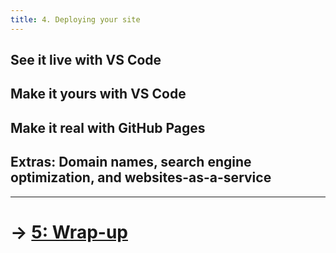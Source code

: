 ```yaml
---
title: 4. Deploying your site
---
```


## See it live with VS Code



## Make it yours with VS Code

## Make it real with GitHub Pages

## Extras: Domain names, search engine optimization, and websites-as-a-service

---

# &rarr; [5: Wrap-up](WRAP.md)